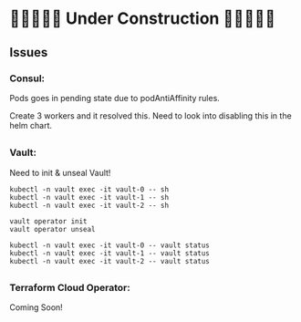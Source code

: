# 🚧🚧🚧🚧🚧 Under Construction 🚧🚧🚧🚧🚧

## Issues

### Consul: 

Pods goes in pending state due to podAntiAffinity rules.

Create 3 workers and it resolved this. Need to look into disabling this in the helm chart.

##

### Vault:

Need to init & unseal Vault!

```
kubectl -n vault exec -it vault-0 -- sh
kubectl -n vault exec -it vault-1 -- sh
kubectl -n vault exec -it vault-2 -- sh

vault operator init
vault operator unseal

kubectl -n vault exec -it vault-0 -- vault status
kubectl -n vault exec -it vault-1 -- vault status
kubectl -n vault exec -it vault-2 -- vault status
```

##

### Terraform Cloud Operator:

Coming Soon!

##
